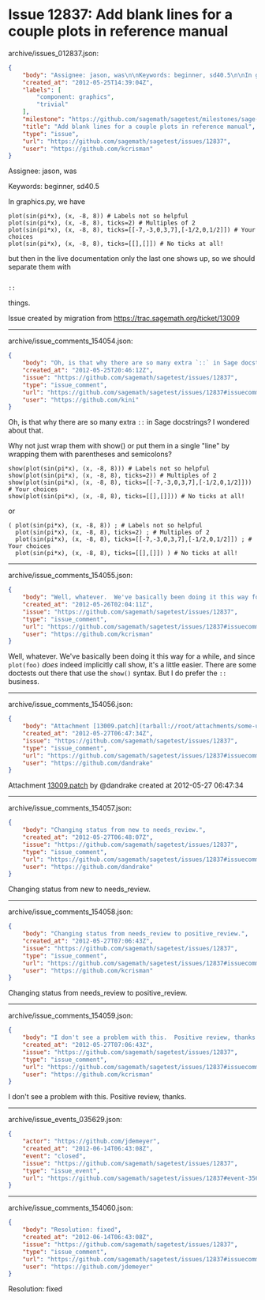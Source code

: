 # Issue 12837: Add blank lines for a couple plots in reference manual

archive/issues_012837.json:
```json
{
    "body": "Assignee: jason, was\n\nKeywords: beginner, sd40.5\n\nIn graphics.py, we have\n\n```\nplot(sin(pi*x), (x, -8, 8)) # Labels not so helpful\nplot(sin(pi*x), (x, -8, 8), ticks=2) # Multiples of 2\nplot(sin(pi*x), (x, -8, 8), ticks=[[-7,-3,0,3,7],[-1/2,0,1/2]]) # Your choices\nplot(sin(pi*x), (x, -8, 8), ticks=[[],[]]) # No ticks at all!\n```\nbut then in the live documentation only the last one shows up, so we should separate them with\n\n```\n\n::\n\n```\nthings.\n\nIssue created by migration from https://trac.sagemath.org/ticket/13009\n\n",
    "created_at": "2012-05-25T14:39:04Z",
    "labels": [
        "component: graphics",
        "trivial"
    ],
    "milestone": "https://github.com/sagemath/sagetest/milestones/sage-5.1",
    "title": "Add blank lines for a couple plots in reference manual",
    "type": "issue",
    "url": "https://github.com/sagemath/sagetest/issues/12837",
    "user": "https://github.com/kcrisman"
}
```
Assignee: jason, was

Keywords: beginner, sd40.5

In graphics.py, we have

```
plot(sin(pi*x), (x, -8, 8)) # Labels not so helpful
plot(sin(pi*x), (x, -8, 8), ticks=2) # Multiples of 2
plot(sin(pi*x), (x, -8, 8), ticks=[[-7,-3,0,3,7],[-1/2,0,1/2]]) # Your choices
plot(sin(pi*x), (x, -8, 8), ticks=[[],[]]) # No ticks at all!
```
but then in the live documentation only the last one shows up, so we should separate them with

```

::

```
things.

Issue created by migration from https://trac.sagemath.org/ticket/13009





---

archive/issue_comments_154054.json:
```json
{
    "body": "Oh, is that why there are so many extra `::` in Sage docstrings? I wondered about that.\n\nWhy not just wrap them with show() or put them in a single \"line\" by wrapping them with parentheses and semicolons?\n\n```\nshow(plot(sin(pi*x), (x, -8, 8))) # Labels not so helpful\nshow(plot(sin(pi*x), (x, -8, 8), ticks=2)) # Multiples of 2\nshow(plot(sin(pi*x), (x, -8, 8), ticks=[[-7,-3,0,3,7],[-1/2,0,1/2]])) # Your choices\nshow(plot(sin(pi*x), (x, -8, 8), ticks=[[],[]])) # No ticks at all!\n```\n\nor\n\n```\n( plot(sin(pi*x), (x, -8, 8)) ; # Labels not so helpful\n  plot(sin(pi*x), (x, -8, 8), ticks=2) ; # Multiples of 2\n  plot(sin(pi*x), (x, -8, 8), ticks=[[-7,-3,0,3,7],[-1/2,0,1/2]]) ; # Your choices\n  plot(sin(pi*x), (x, -8, 8), ticks=[[],[]]) ) # No ticks at all!\n```",
    "created_at": "2012-05-25T20:46:12Z",
    "issue": "https://github.com/sagemath/sagetest/issues/12837",
    "type": "issue_comment",
    "url": "https://github.com/sagemath/sagetest/issues/12837#issuecomment-154054",
    "user": "https://github.com/kini"
}
```

Oh, is that why there are so many extra `::` in Sage docstrings? I wondered about that.

Why not just wrap them with show() or put them in a single "line" by wrapping them with parentheses and semicolons?

```
show(plot(sin(pi*x), (x, -8, 8))) # Labels not so helpful
show(plot(sin(pi*x), (x, -8, 8), ticks=2)) # Multiples of 2
show(plot(sin(pi*x), (x, -8, 8), ticks=[[-7,-3,0,3,7],[-1/2,0,1/2]])) # Your choices
show(plot(sin(pi*x), (x, -8, 8), ticks=[[],[]])) # No ticks at all!
```

or

```
( plot(sin(pi*x), (x, -8, 8)) ; # Labels not so helpful
  plot(sin(pi*x), (x, -8, 8), ticks=2) ; # Multiples of 2
  plot(sin(pi*x), (x, -8, 8), ticks=[[-7,-3,0,3,7],[-1/2,0,1/2]]) ; # Your choices
  plot(sin(pi*x), (x, -8, 8), ticks=[[],[]]) ) # No ticks at all!
```



---

archive/issue_comments_154055.json:
```json
{
    "body": "Well, whatever.  We've basically been doing it this way for a while, and since `plot(foo)` *does* indeed implicitly call show, it's a little easier.  There are some doctests out there that use the `show()` syntax.  But I do prefer the `::` business.",
    "created_at": "2012-05-26T02:04:11Z",
    "issue": "https://github.com/sagemath/sagetest/issues/12837",
    "type": "issue_comment",
    "url": "https://github.com/sagemath/sagetest/issues/12837#issuecomment-154055",
    "user": "https://github.com/kcrisman"
}
```

Well, whatever.  We've basically been doing it this way for a while, and since `plot(foo)` *does* indeed implicitly call show, it's a little easier.  There are some doctests out there that use the `show()` syntax.  But I do prefer the `::` business.



---

archive/issue_comments_154056.json:
```json
{
    "body": "Attachment [13009.patch](tarball://root/attachments/some-uuid/ticket13009/13009.patch) by @dandrake created at 2012-05-27 06:47:34",
    "created_at": "2012-05-27T06:47:34Z",
    "issue": "https://github.com/sagemath/sagetest/issues/12837",
    "type": "issue_comment",
    "url": "https://github.com/sagemath/sagetest/issues/12837#issuecomment-154056",
    "user": "https://github.com/dandrake"
}
```

Attachment [13009.patch](tarball://root/attachments/some-uuid/ticket13009/13009.patch) by @dandrake created at 2012-05-27 06:47:34



---

archive/issue_comments_154057.json:
```json
{
    "body": "Changing status from new to needs_review.",
    "created_at": "2012-05-27T06:48:07Z",
    "issue": "https://github.com/sagemath/sagetest/issues/12837",
    "type": "issue_comment",
    "url": "https://github.com/sagemath/sagetest/issues/12837#issuecomment-154057",
    "user": "https://github.com/dandrake"
}
```

Changing status from new to needs_review.



---

archive/issue_comments_154058.json:
```json
{
    "body": "Changing status from needs_review to positive_review.",
    "created_at": "2012-05-27T07:06:43Z",
    "issue": "https://github.com/sagemath/sagetest/issues/12837",
    "type": "issue_comment",
    "url": "https://github.com/sagemath/sagetest/issues/12837#issuecomment-154058",
    "user": "https://github.com/kcrisman"
}
```

Changing status from needs_review to positive_review.



---

archive/issue_comments_154059.json:
```json
{
    "body": "I don't see a problem with this.  Positive review, thanks.",
    "created_at": "2012-05-27T07:06:43Z",
    "issue": "https://github.com/sagemath/sagetest/issues/12837",
    "type": "issue_comment",
    "url": "https://github.com/sagemath/sagetest/issues/12837#issuecomment-154059",
    "user": "https://github.com/kcrisman"
}
```

I don't see a problem with this.  Positive review, thanks.



---

archive/issue_events_035629.json:
```json
{
    "actor": "https://github.com/jdemeyer",
    "created_at": "2012-06-14T06:43:08Z",
    "event": "closed",
    "issue": "https://github.com/sagemath/sagetest/issues/12837",
    "type": "issue_event",
    "url": "https://github.com/sagemath/sagetest/issues/12837#event-35629"
}
```



---

archive/issue_comments_154060.json:
```json
{
    "body": "Resolution: fixed",
    "created_at": "2012-06-14T06:43:08Z",
    "issue": "https://github.com/sagemath/sagetest/issues/12837",
    "type": "issue_comment",
    "url": "https://github.com/sagemath/sagetest/issues/12837#issuecomment-154060",
    "user": "https://github.com/jdemeyer"
}
```

Resolution: fixed
